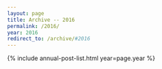 ```yaml
---
layout: page
title: Archive -- 2016
permalink: /2016/
year: 2016
redirect_to: /archive/#2016
---
```


{% include annual-post-list.html year=page.year %}
